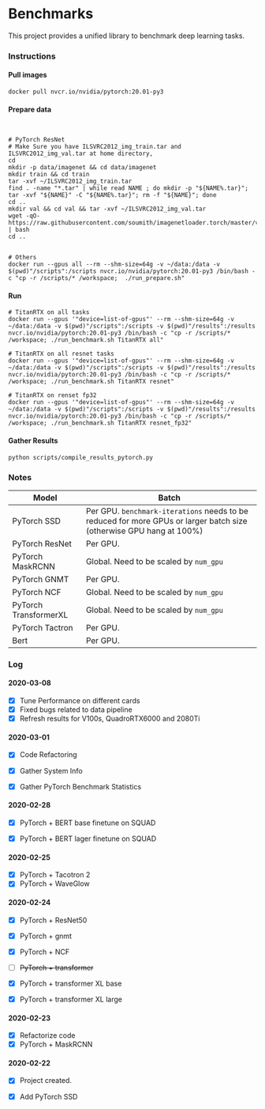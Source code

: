# Benchmarks


This project provides a unified library to benchmark deep learning tasks. 


### Instructions

#### Pull images

```
docker pull nvcr.io/nvidia/pytorch:20.01-py3
```

#### Prepare data

```


# PyTorch ResNet
# Make Sure you have ILSVRC2012_img_train.tar and ILSVRC2012_img_val.tar at home directory,
cd
mkdir -p data/imagenet && cd data/imagenet
mkdir train && cd train 
tar -xvf ~/ILSVRC2012_img_train.tar 
find . -name "*.tar" | while read NAME ; do mkdir -p "${NAME%.tar}"; tar -xvf "${NAME}" -C "${NAME%.tar}"; rm -f "${NAME}"; done 
cd ..
mkdir val && cd val && tar -xvf ~/ILSVRC2012_img_val.tar
wget -qO- https://raw.githubusercontent.com/soumith/imagenetloader.torch/master/valprep.sh | bash
cd ..


# Others
docker run --gpus all --rm --shm-size=64g -v ~/data:/data -v $(pwd)"/scripts":/scripts nvcr.io/nvidia/pytorch:20.01-py3 /bin/bash -c "cp -r /scripts/* /workspace;  ./run_prepare.sh"
```

#### Run 

```
# TitanRTX on all tasks
docker run --gpus '"device=list-of-gpus"' --rm --shm-size=64g -v ~/data:/data -v $(pwd)"/scripts":/scripts -v $(pwd)"/results":/results nvcr.io/nvidia/pytorch:20.01-py3 /bin/bash -c "cp -r /scripts/* /workspace; ./run_benchmark.sh TitanRTX all"

# TitanRTX on all resnet tasks
docker run --gpus '"device=list-of-gpus"' --rm --shm-size=64g -v ~/data:/data -v $(pwd)"/scripts":/scripts -v $(pwd)"/results":/results nvcr.io/nvidia/pytorch:20.01-py3 /bin/bash -c "cp -r /scripts/* /workspace; ./run_benchmark.sh TitanRTX resnet"

# TitanRTX on renset fp32
docker run --gpus '"device=list-of-gpus"' --rm --shm-size=64g -v ~/data:/data -v $(pwd)"/scripts":/scripts -v $(pwd)"/results":/results nvcr.io/nvidia/pytorch:20.01-py3 /bin/bash -c "cp -r /scripts/* /workspace; ./run_benchmark.sh TitanRTX resnet_fp32"
```

#### Gather Results

```
python scripts/compile_results_pytorch.py
```


### Notes

| Model | Batch | 
|---|---|
| PyTorch SSD  | Per GPU. `benchmark-iterations` needs to be reduced for more GPUs or larger batch size (otherwise GPU hang at 100%)  |
| PyTorch ResNet  | Per GPU.  |
| PyTorch MaskRCNN  | Global. Need to be scaled by `num_gpu` |
| PyTorch GNMT | Per GPU. |
| PyTorch NCF | Global. Need to be scaled by `num_gpu`|
| PyTorch TransformerXL | Global. Need to be scaled by `num_gpu` |
| PyTorch Tactron | Per GPU. |
| Bert | Per GPU. |



### Log

#### 2020-03-08

- [x] Tune Performance on different cards
- [x] Fixed bugs related to data pipeline
- [x] Refresh results for V100s, QuadroRTX6000 and 2080Ti

#### 2020-03-01

- [x] Code Refactoring
- [x] Gather System Info
- [x] Gather PyTorch Benchmark Statistics


#### 2020-02-28

- [x] PyTorch + BERT base finetune on SQUAD
- [x] PyTorch + BERT lager finetune on SQUAD


#### 2020-02-25

- [x] PyTorch + Tacotron 2
- [x] PyTorch + WaveGlow

#### 2020-02-24

- [x] PyTorch + ResNet50
- [x] PyTorch + gnmt
- [x] PyTorch + NCF
- [ ] ~~PyTorch + transformer~~
- [x] PyTorch + transformer XL base
- [x] PyTorch + transformer XL large


#### 2020-02-23

- [x] Refactorize code
- [x] PyTorch + MaskRCNN

#### 2020-02-22

- [x] Project created.
- [x] Add PyTorch SSD

